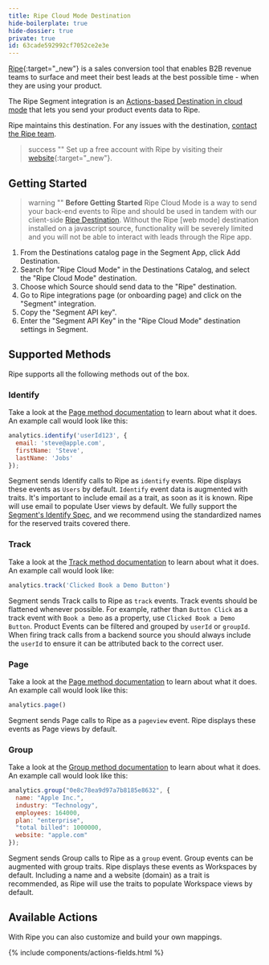 ```yaml
---
title: Ripe Cloud Mode Destination
hide-boilerplate: true
hide-dossier: true
private: true
id: 63cade592992cf7052ce2e3e
---
```


[Ripe](https://www.getripe.com/){:target="_new"} is a sales conversion tool that enables B2B revenue teams to surface and meet their best leads at the best possible time - when they are using your product.

The Ripe Segment integration is an [Actions-based Destination in cloud mode](https://segment.com/docs/connections/destinations/#connection-modes) that lets you send your product events data to Ripe.

Ripe maintains this destination. For any issues with the destination, [contact the Ripe team](mailto:support@getripe.com).

> success ""
> Set up a free account with Ripe by visiting their [website](https://www.getripe.com/){:target="_new"}.

## **Getting Started**

> warning ""
> **Before Getting Started**
> Ripe Cloud Mode is a way to send your back-end events to Ripe and should be used in tandem with our client-side [Ripe Destination](https://segment.com/docs/connections/destinations/catalog/actions-ripe-web/). Without the Ripe [web mode] destination installed on a javascript source, functionality will be severely limited and you will not be able to interact with leads through the Ripe app.

1. From the Destinations catalog page in the Segment App, click Add Destination.
2. Search for "Ripe Cloud Mode" in the Destinations Catalog, and select the "Ripe Cloud Mode" destination.
3. Choose which Source should send data to the "Ripe" destination.
4. Go to Ripe integrations page (or onboarding page) and click on the "Segment" integration.
5. Copy the "Segment API key".
6. Enter the "Segment API Key" in the "Ripe Cloud Mode" destination settings in Segment.

## **Supported Methods**

Ripe supports all the following methods out of the box.


### **Identify**

Take a look at the [Page method documentation](/docs/connections/spec/page/) to learn about what it does. An example call would look like this:

```js
analytics.identify('userId123', {
  email: 'steve@apple.com',
  firstName: 'Steve',
  lastName: 'Jobs'
});
```

Segment sends Identify calls to Ripe as `identify` events. Ripe displays these events as `Users` by default. `Identify` event data is augmented with traits. It's important to include email as a trait, as soon as it is known. Ripe will use email to populate User views by default. We fully support the [Segment's Identify Spec](https://segment.com/docs/connections/spec/identify/#traits), and we recommend using the standardized names for the reserved traits covered there.


### **Track**

Take a look at the [Track method documentation](https://segment.com/docs/connections/spec/track/) to learn about what it does. An example call would look like:

```js
analytics.track('Clicked Book a Demo Button')
```

Segment sends Track calls to Ripe as `track` events. Track events should be flattened whenever possible. For example, rather than `Button Click` as a track event with `Book a Demo` as a property, use `Clicked Book a Demo Button`. Product Events can be filtered and grouped by `userId` or `groupId`. When firing track calls from a backend source you should always include the `userId` to ensure it can be attributed back to the correct user.


### **Page**

Take a look at the [Page method documentation](https://segment.com/docs/connections/spec/page/) to learn about what it does. An example call would look like this:

```js
analytics.page()
```

Segment sends Page calls to Ripe as a `pageview` event. Ripe displays these events as Page views by default.


### **Group**

Take a look at the [Group method documentation](https://segment.com/docs/connections/spec/group/) to learn about what it does. An example call would look like this:

```js
analytics.group("0e8c78ea9d97a7b8185e8632", {
  name: "Apple Inc.",
  industry: "Technology",
  employees: 164000,
  plan: "enterprise",
  "total billed": 1000000,
  website: "apple.com"
});
```

Segment sends Group calls to Ripe as a `group` event. Group events can be augmented with group traits. Ripe displays these events as Workspaces by default. Including a name and a website (domain) as a trait is recommended, as Ripe will use the traits to populate Workspace views by default.


## **Available Actions**

With Ripe you can also customize and build your own mappings.

{% include components/actions-fields.html %}
